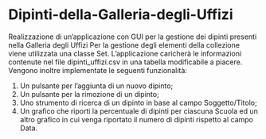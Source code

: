 # Dipinti-della-Galleria-degli-Uffizi
Realizzazione di un’applicazione con GUI per la gestione dei dipinti presenti nella Galleria degli Uffizi
Per la gestione degli elementi della collezione viene utilizzata una classe Set. 
L’applicazione caricherà le informazioni contenute nel file dipinti_uffizi.csv in una tabella modificabile a piacere.
Vengono inoltre implementate le seguenti funzionalità:
1. Un pulsante per l’aggiunta di un nuovo dipinto;
2. Un pulsante per la rimozione di un dipinto;
3. Uno strumento di ricerca di un dipinto in base al campo Soggetto/Titolo;
4. Un grafico che riporti la percentuale di dipinti per ciascuna Scuola ed un
altro grafico in cui venga riportato il numero di dipinti rispetto al campo
Data.

